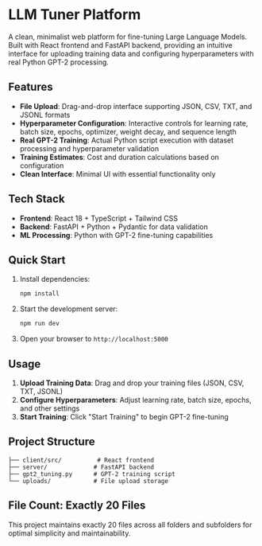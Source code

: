 # LLM Tuner Platform

A clean, minimalist web platform for fine-tuning Large Language Models. Built with React frontend and FastAPI backend, providing an intuitive interface for uploading training data and configuring hyperparameters with real Python GPT-2 processing.

## Features

- **File Upload**: Drag-and-drop interface supporting JSON, CSV, TXT, and JSONL formats
- **Hyperparameter Configuration**: Interactive controls for learning rate, batch size, epochs, optimizer, weight decay, and sequence length
- **Real GPT-2 Training**: Actual Python script execution with dataset processing and hyperparameter validation
- **Training Estimates**: Cost and duration calculations based on configuration
- **Clean Interface**: Minimal UI with essential functionality only

## Tech Stack

- **Frontend**: React 18 + TypeScript + Tailwind CSS
- **Backend**: FastAPI + Python + Pydantic for data validation
- **ML Processing**: Python with GPT-2 fine-tuning capabilities

## Quick Start

1. Install dependencies:
   ```bash
   npm install
   ```

2. Start the development server:
   ```bash
   npm run dev
   ```

3. Open your browser to `http://localhost:5000`

## Usage

1. **Upload Training Data**: Drag and drop your training files (JSON, CSV, TXT, JSONL)
2. **Configure Hyperparameters**: Adjust learning rate, batch size, epochs, and other settings
3. **Start Training**: Click "Start Training" to begin GPT-2 fine-tuning

## Project Structure

```
├── client/src/          # React frontend
├── server/             # FastAPI backend
├── gpt2_tuning.py      # GPT-2 training script
└── uploads/            # File upload storage
```

## File Count: Exactly 20 Files

This project maintains exactly 20 files across all folders and subfolders for optimal simplicity and maintainability.